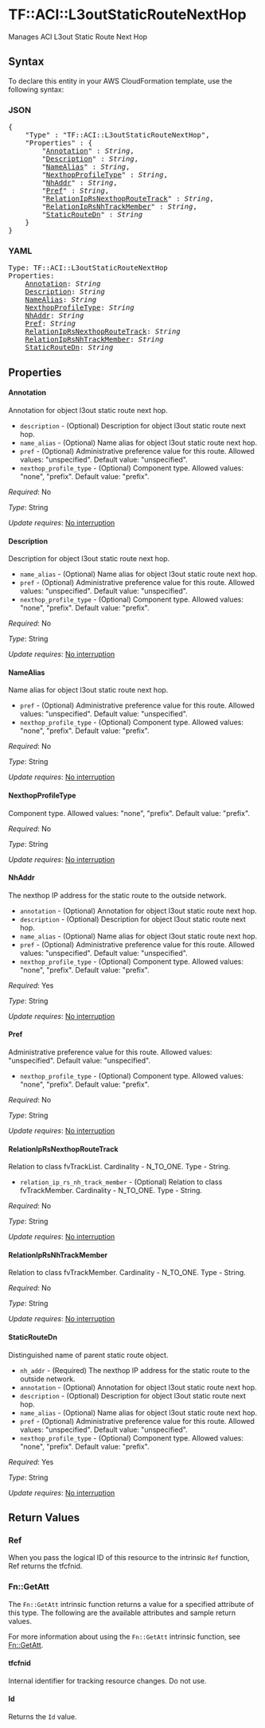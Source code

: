 # TF::ACI::L3outStaticRouteNextHop

Manages ACI L3out Static Route Next Hop

## Syntax

To declare this entity in your AWS CloudFormation template, use the following syntax:

### JSON

<pre>
{
    "Type" : "TF::ACI::L3outStaticRouteNextHop",
    "Properties" : {
        "<a href="#annotation" title="Annotation">Annotation</a>" : <i>String</i>,
        "<a href="#description" title="Description">Description</a>" : <i>String</i>,
        "<a href="#namealias" title="NameAlias">NameAlias</a>" : <i>String</i>,
        "<a href="#nexthopprofiletype" title="NexthopProfileType">NexthopProfileType</a>" : <i>String</i>,
        "<a href="#nhaddr" title="NhAddr">NhAddr</a>" : <i>String</i>,
        "<a href="#pref" title="Pref">Pref</a>" : <i>String</i>,
        "<a href="#relationiprsnexthoproutetrack" title="RelationIpRsNexthopRouteTrack">RelationIpRsNexthopRouteTrack</a>" : <i>String</i>,
        "<a href="#relationiprsnhtrackmember" title="RelationIpRsNhTrackMember">RelationIpRsNhTrackMember</a>" : <i>String</i>,
        "<a href="#staticroutedn" title="StaticRouteDn">StaticRouteDn</a>" : <i>String</i>
    }
}
</pre>

### YAML

<pre>
Type: TF::ACI::L3outStaticRouteNextHop
Properties:
    <a href="#annotation" title="Annotation">Annotation</a>: <i>String</i>
    <a href="#description" title="Description">Description</a>: <i>String</i>
    <a href="#namealias" title="NameAlias">NameAlias</a>: <i>String</i>
    <a href="#nexthopprofiletype" title="NexthopProfileType">NexthopProfileType</a>: <i>String</i>
    <a href="#nhaddr" title="NhAddr">NhAddr</a>: <i>String</i>
    <a href="#pref" title="Pref">Pref</a>: <i>String</i>
    <a href="#relationiprsnexthoproutetrack" title="RelationIpRsNexthopRouteTrack">RelationIpRsNexthopRouteTrack</a>: <i>String</i>
    <a href="#relationiprsnhtrackmember" title="RelationIpRsNhTrackMember">RelationIpRsNhTrackMember</a>: <i>String</i>
    <a href="#staticroutedn" title="StaticRouteDn">StaticRouteDn</a>: <i>String</i>
</pre>

## Properties

#### Annotation

Annotation for object l3out static route next hop.
- `description` - (Optional) Description for object l3out static route next hop.
- `name_alias` - (Optional) Name alias for object l3out static route next hop.
- `pref` - (Optional) Administrative preference value for this route.
Allowed values: "unspecified". Default value: "unspecified".
- `nexthop_profile_type` - (Optional) Component type.
Allowed values: "none", "prefix". Default value: "prefix".

_Required_: No

_Type_: String

_Update requires_: [No interruption](https://docs.aws.amazon.com/AWSCloudFormation/latest/UserGuide/using-cfn-updating-stacks-update-behaviors.html#update-no-interrupt)

#### Description

Description for object l3out static route next hop.
- `name_alias` - (Optional) Name alias for object l3out static route next hop.
- `pref` - (Optional) Administrative preference value for this route.
Allowed values: "unspecified". Default value: "unspecified".
- `nexthop_profile_type` - (Optional) Component type.
Allowed values: "none", "prefix". Default value: "prefix".

_Required_: No

_Type_: String

_Update requires_: [No interruption](https://docs.aws.amazon.com/AWSCloudFormation/latest/UserGuide/using-cfn-updating-stacks-update-behaviors.html#update-no-interrupt)

#### NameAlias

Name alias for object l3out static route next hop.
- `pref` - (Optional) Administrative preference value for this route.
Allowed values: "unspecified". Default value: "unspecified".
- `nexthop_profile_type` - (Optional) Component type.
Allowed values: "none", "prefix". Default value: "prefix".

_Required_: No

_Type_: String

_Update requires_: [No interruption](https://docs.aws.amazon.com/AWSCloudFormation/latest/UserGuide/using-cfn-updating-stacks-update-behaviors.html#update-no-interrupt)

#### NexthopProfileType

Component type.
Allowed values: "none", "prefix". Default value: "prefix".

_Required_: No

_Type_: String

_Update requires_: [No interruption](https://docs.aws.amazon.com/AWSCloudFormation/latest/UserGuide/using-cfn-updating-stacks-update-behaviors.html#update-no-interrupt)

#### NhAddr

The nexthop IP address for the static route to the outside network.
- `annotation` - (Optional) Annotation for object l3out static route next hop.
- `description` - (Optional) Description for object l3out static route next hop.
- `name_alias` - (Optional) Name alias for object l3out static route next hop.
- `pref` - (Optional) Administrative preference value for this route.
Allowed values: "unspecified". Default value: "unspecified".
- `nexthop_profile_type` - (Optional) Component type.
Allowed values: "none", "prefix". Default value: "prefix".

_Required_: Yes

_Type_: String

_Update requires_: [No interruption](https://docs.aws.amazon.com/AWSCloudFormation/latest/UserGuide/using-cfn-updating-stacks-update-behaviors.html#update-no-interrupt)

#### Pref

Administrative preference value for this route.
Allowed values: "unspecified". Default value: "unspecified".
- `nexthop_profile_type` - (Optional) Component type.
Allowed values: "none", "prefix". Default value: "prefix".

_Required_: No

_Type_: String

_Update requires_: [No interruption](https://docs.aws.amazon.com/AWSCloudFormation/latest/UserGuide/using-cfn-updating-stacks-update-behaviors.html#update-no-interrupt)

#### RelationIpRsNexthopRouteTrack

Relation to class fvTrackList. Cardinality - N_TO_ONE. Type - String.
- `relation_ip_rs_nh_track_member` - (Optional) Relation to class fvTrackMember. Cardinality - N_TO_ONE. Type - String.

_Required_: No

_Type_: String

_Update requires_: [No interruption](https://docs.aws.amazon.com/AWSCloudFormation/latest/UserGuide/using-cfn-updating-stacks-update-behaviors.html#update-no-interrupt)

#### RelationIpRsNhTrackMember

Relation to class fvTrackMember. Cardinality - N_TO_ONE. Type - String.

_Required_: No

_Type_: String

_Update requires_: [No interruption](https://docs.aws.amazon.com/AWSCloudFormation/latest/UserGuide/using-cfn-updating-stacks-update-behaviors.html#update-no-interrupt)

#### StaticRouteDn

Distinguished name of parent static route object.
- `nh_addr` - (Required) The nexthop IP address for the static route to the outside network.
- `annotation` - (Optional) Annotation for object l3out static route next hop.
- `description` - (Optional) Description for object l3out static route next hop.
- `name_alias` - (Optional) Name alias for object l3out static route next hop.
- `pref` - (Optional) Administrative preference value for this route.
Allowed values: "unspecified". Default value: "unspecified".
- `nexthop_profile_type` - (Optional) Component type.
Allowed values: "none", "prefix". Default value: "prefix".

_Required_: Yes

_Type_: String

_Update requires_: [No interruption](https://docs.aws.amazon.com/AWSCloudFormation/latest/UserGuide/using-cfn-updating-stacks-update-behaviors.html#update-no-interrupt)

## Return Values

### Ref

When you pass the logical ID of this resource to the intrinsic `Ref` function, Ref returns the tfcfnid.

### Fn::GetAtt

The `Fn::GetAtt` intrinsic function returns a value for a specified attribute of this type. The following are the available attributes and sample return values.

For more information about using the `Fn::GetAtt` intrinsic function, see [Fn::GetAtt](https://docs.aws.amazon.com/AWSCloudFormation/latest/UserGuide/intrinsic-function-reference-getatt.html).

#### tfcfnid

Internal identifier for tracking resource changes. Do not use.

#### Id

Returns the <code>Id</code> value.

